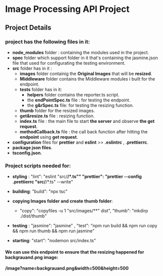 # Image Processing API Project

## Project Details

### project has the following files in it:
  - **node_modules** folder : containing the modules used in the project.
  - **spec** folder which support folder in it that's containing the jasmine.json file
    that used for configurating the testing environment.
  - **src** folder has in it :
    - **images** folder containig the **Original Images** that will be **resized**.
    - **Middleware** folder contains the Middleware modules i built for the endpoint.
    - **tests** folder has in it:
      - **helpers** folder contains the reporter.ts script.
      - the **endPointSpec.ts** file : for testing the endpoint.
      - the **g&rSpec.ts** file: for testing the resizing function.
    - **thumb** folder for the resized images.
    - **get&resize.ts** file : resizing function.
    - **index.ts** file : the main file to start **the server** and observe **the get request**.
    - **methodCallback.ts** file : the call back function after hitting the **endpoint** using **get request**.
  - **configuration** files for **prettier** and **eslint** >> **.eslintrc** , **.prettierrc**.
  - **package json files**.
  - **tsconfig.json**.

### Project scripts needed for:
  - **styling** : "lint": "eslint \"src/**/*.ts\""
              "prettier": "prettier --config .prettierrc \"src/**/*.ts\" --write"
  - **building**: "build": "npx tsc"
  
  - **copying Images folder and create thumb folder**:
    - "copy": "copyfiles -u 1 \"src/images/**\" dist", "thumb": "mkdirp ./dist/thumb"

  - **testing** : "jasmine": "jasmine" , "test": "npm run build && npm run copy && npm run thumb && npm run jasmine"

  - **starting**: "start": "nodemon src/index.ts"

  

#### We can use  this endpoint to ensure that the resizing happened for backgrauand.png image:

**/image?name=backgrauand.png&width=500&height=500**



